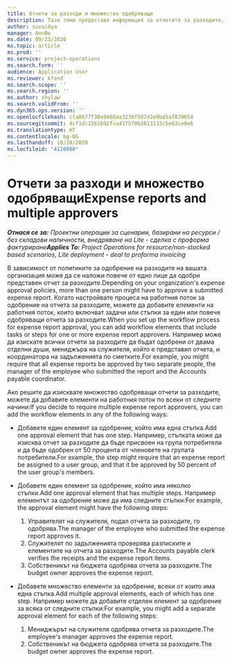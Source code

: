 ```yaml
---
title: Отчети за разходи и множество одобряващи
description: Тази тема предоставя информация за отчетите за разходите, които изискват одобрение от повече от едно лице.
author: suvaidya
manager: AnnBe
ms.date: 09/23/2020
ms.topic: article
ms.prod: ''
ms.service: project-operations
ms.search.form: ''
audience: Application User
ms.reviewer: kfend
ms.search.scope: ''
ms.search.region: ''
ms.author: shylaw
ms.search.validFrom: ''
ms.dyn365.ops.version: ''
ms.openlocfilehash: cfa8677f38e9468aa3236f587d2e9bd5af839054
ms.sourcegitcommit: 4cf1dc1561b92fca4175f0b3813133c5e63ce8e6
ms.translationtype: HT
ms.contentlocale: bg-BG
ms.lasthandoff: 10/28/2020
ms.locfileid: "4120980"
---
```

# <a name="expense-reports-and-multiple-approvers"></a><span data-ttu-id="2acd4-103">Отчети за разходи и множество одобряващи</span><span class="sxs-lookup"><span data-stu-id="2acd4-103">Expense reports and multiple approvers</span></span>

<span data-ttu-id="2acd4-104">_**Отнася се за:** Проектни операции за сценарии, базирани на ресурси / без складови наличности, внедряване на Lite - сделка с проформа фактуриране_</span><span class="sxs-lookup"><span data-stu-id="2acd4-104">_**Applies To:** Project Operations for resource/non-stocked based scenarios, Lite deployment - deal to proforma invoicing_</span></span>

<span data-ttu-id="2acd4-105">В зависимост от политиките за одобрение на разходите на вашата организация може да се наложи повече от едно лице да одобри представен отчет за разходите.</span><span class="sxs-lookup"><span data-stu-id="2acd4-105">Depending on your organization's expense approval policies, more than one person might have to approve a submitted expense report.</span></span> <span data-ttu-id="2acd4-106">Когато настройвате процеса на работния поток за одобрение на отчета за разходите, можете да добавите елементи на работния поток, които включват задачи или стъпки за един или повече одобряващи отчета за разходите.</span><span class="sxs-lookup"><span data-stu-id="2acd4-106">When you set up the workflow process for expense report approval, you can add workflow elements that include tasks or steps for one or more expense report approvers.</span></span> <span data-ttu-id="2acd4-107">Например може да изискате всички отчети за разходите да бъдат одобрени от двама отделни души, мениджъра на служителя, който е представил отчета, и координатора на задълженията по сметките.</span><span class="sxs-lookup"><span data-stu-id="2acd4-107">For example, you might require that all expense reports be approved by two separate people, the manager of the employee who submitted the report and the Accounts payable coordinator.</span></span>

<span data-ttu-id="2acd4-108">Ако решите да изисквате множество одобряващи отчети за разходите, можете да добавите елементи на работния поток по всеки от следните начини:</span><span class="sxs-lookup"><span data-stu-id="2acd4-108">If you decide to require multiple expense report approvers, you can add the workflow elements in any of the following ways:</span></span>

- <span data-ttu-id="2acd4-109">Добавете един елемент за одобрение, който има една стъпка.</span><span class="sxs-lookup"><span data-stu-id="2acd4-109">Add one approval element that has one step.</span></span> <span data-ttu-id="2acd4-110">Например, стъпката може да изисква отчет за разходите да бъде присвоен на група потребители и да бъде одобрен от 50 процента от членовете на групата потребители.</span><span class="sxs-lookup"><span data-stu-id="2acd4-110">For example, the step might require that an expense report be assigned to a user group, and that it be approved by 50 percent of the user group's members.</span></span>
- <span data-ttu-id="2acd4-111">Добавете един елемент за одобрение, който има няколко стъпки.</span><span class="sxs-lookup"><span data-stu-id="2acd4-111">Add one approval element that has multiple steps.</span></span> <span data-ttu-id="2acd4-112">Например елементът за одобрение може да има следните стъпки:</span><span class="sxs-lookup"><span data-stu-id="2acd4-112">For example, the approval element might have the following steps:</span></span>

    1. <span data-ttu-id="2acd4-113">Управителят на служителя, подал отчета за разходите, го одобрява.</span><span class="sxs-lookup"><span data-stu-id="2acd4-113">The manager of the employee who submitted the expense report approves it.</span></span>
    2. <span data-ttu-id="2acd4-114">Служителят по задълженията проверява разписките и елементите на отчета за разходите.</span><span class="sxs-lookup"><span data-stu-id="2acd4-114">The Accounts payable clerk verifies the receipts and the expense report items.</span></span>
    3. <span data-ttu-id="2acd4-115">Собственикът на бюджета одобрява отчета за разходите.</span><span class="sxs-lookup"><span data-stu-id="2acd4-115">The budget owner approves the expense report.</span></span>

- <span data-ttu-id="2acd4-116">Добавете множество елементи за одобрение, всеки от които има една стъпка.</span><span class="sxs-lookup"><span data-stu-id="2acd4-116">Add multiple approval elements, each of which has one step.</span></span> <span data-ttu-id="2acd4-117">Например можете да добавите отделен елемент за одобрение за всяка от следните стъпки:</span><span class="sxs-lookup"><span data-stu-id="2acd4-117">For example, you might add a separate approval element for each of the following steps:</span></span>

    1. <span data-ttu-id="2acd4-118">Мениджърът на служителя одобрява отчета за разходите.</span><span class="sxs-lookup"><span data-stu-id="2acd4-118">The employee's manager approves the expense report.</span></span>
    2. <span data-ttu-id="2acd4-119">Собственикът на бюджета одобрява отчета за разходите.</span><span class="sxs-lookup"><span data-stu-id="2acd4-119">The budget owner approves the expense report.</span></span>
